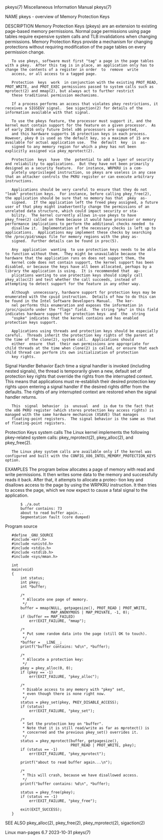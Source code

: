 pkeys(7)                                                                              Miscellaneous Information Manual                                                                             pkeys(7)

NAME
       pkeys - overview of Memory Protection Keys

DESCRIPTION
       Memory  Protection  Keys  (pkeys)  are  an extension to existing page-based memory permissions.  Normal page permissions using page tables require expensive system calls and TLB invalidations when
       changing permissions.  Memory Protection Keys provide a mechanism for changing protections without requiring modification of the page tables on every permission change.

       To use pkeys, software must first "tag" a page in the page tables with a pkey.  After this tag is in place, an application only has to change the contents of a register in order  to  remove  write
       access, or all access to a tagged page.

       Protection  keys  work  in conjunction with the existing PROT_READ, PROT_WRITE, and PROT_EXEC permissions passed to system calls such as mprotect(2) and mmap(2), but always act to further restrict
       these traditional permission mechanisms.

       If a process performs an access that violates pkey restrictions, it receives a SIGSEGV signal.  See sigaction(2) for details of the information available with that signal.

       To use the pkeys feature, the processor must support it, and the kernel must contain support for the feature on a given processor.  As of early 2016 only future Intel x86 processors are supported,
       and this hardware supports 16 protection keys in each process.  However, pkey 0 is used as the default key, so a maximum of 15 are available for actual application use.  The  default  key  is  as‐
       signed to any memory region for which a pkey has not been explicitly assigned via pkey_mprotect(2).

       Protection  keys  have  the  potential to add a layer of security and reliability to applications.  But they have not been primarily designed as a security feature.  For instance, WRPKRU is a com‐
       pletely unprivileged instruction, so pkeys are useless in any case that an attacker controls the PKRU register or can execute arbitrary instructions.

       Applications should be very careful to ensure that they do not "leak" protection keys.  For instance, before calling pkey_free(2), the application should be sure that no memory has that  pkey  as‐
       signed.   If the application left the freed pkey assigned, a future user of that pkey might inadvertently change the permissions of an unrelated data structure, which could impact security or sta‐
       bility.  The kernel currently allows in-use pkeys to have pkey_free(2) called on them because it would have processor or memory performance implications to perform the additional checks needed  to
       disallow it.  Implementation of the necessary checks is left up to applications.  Applications may implement these checks by searching the /proc/pid/smaps file for memory regions with the pkey as‐
       signed.  Further details can be found in proc(5).

       Any  application  wanting  to use protection keys needs to be able to function without them.  They might be unavailable because the hardware that the application runs on does not support them, the
       kernel code does not contain support, the kernel support has been disabled, or because the keys have all been allocated, perhaps by a library the application is using.  It is recommended that  ap‐
       plications wanting to use protection keys should simply call pkey_alloc(2) and test whether the call succeeds, instead of attempting to detect support for the feature in any other way.

       Although  unnecessary, hardware support for protection keys may be enumerated with the cpuid instruction.  Details of how to do this can be found in the Intel Software Developers Manual.  The ker‐
       nel performs this enumeration and exposes the information in /proc/cpuinfo under the "flags" field.  The string "pku" in this field indicates hardware support for protection keys  and  the  string
       "ospke" indicates that the kernel contains and has enabled protection keys support.

       Applications using threads and protection keys should be especially careful.  Threads inherit the protection key rights of the parent at the time of the clone(2), system call.  Applications should
       either  ensure  that  their own permissions are appropriate for child threads at the time when clone(2) is called, or ensure that each child thread can perform its own initialization of protection
       key rights.

   Signal Handler Behavior
       Each time a signal handler is invoked (including nested signals), the thread is temporarily given a new, default set of protection key rights that override the rights from the interrupted context.
       This means that applications must re-establish their desired protection key rights upon entering a signal handler if the desired rights differ from the defaults.  The  rights  of  any  interrupted
       context are restored when the signal handler returns.

       This  signal  behavior  is  unusual  and  is due to the fact that the x86 PKRU register (which stores protection key access rights) is managed with the same hardware mechanism (XSAVE) that manages
       floating-point registers.  The signal behavior is the same as that of floating-point registers.

   Protection Keys system calls
       The Linux kernel implements the following pkey-related system calls: pkey_mprotect(2), pkey_alloc(2), and pkey_free(2).

       The Linux pkey system calls are available only if the kernel was configured and built with the CONFIG_X86_INTEL_MEMORY_PROTECTION_KEYS option.

EXAMPLES
       The program below allocates a page of memory with read and write permissions.  It then writes some data to the memory and successfully reads it back.  After that, it attempts to allocate a protec‐
       tion key and disallows access to the page by using the WRPKRU instruction.  It then tries to access the page, which we now expect to cause a fatal signal to the application.

           $ ./a.out
           buffer contains: 73
           about to read buffer again...
           Segmentation fault (core dumped)

   Program source

       #define _GNU_SOURCE
       #include <err.h>
       #include <unistd.h>
       #include <stdio.h>
       #include <stdlib.h>
       #include <sys/mman.h>

       int
       main(void)
       {
           int status;
           int pkey;
           int *buffer;

           /*
            * Allocate one page of memory.
            */
           buffer = mmap(NULL, getpagesize(), PROT_READ | PROT_WRITE,
                         MAP_ANONYMOUS | MAP_PRIVATE, -1, 0);
           if (buffer == MAP_FAILED)
               err(EXIT_FAILURE, "mmap");

           /*
            * Put some random data into the page (still OK to touch).
            */
           *buffer = __LINE__;
           printf("buffer contains: %d\n", *buffer);

           /*
            * Allocate a protection key:
            */
           pkey = pkey_alloc(0, 0);
           if (pkey == -1)
               err(EXIT_FAILURE, "pkey_alloc");

           /*
            * Disable access to any memory with "pkey" set,
            * even though there is none right now.
            */
           status = pkey_set(pkey, PKEY_DISABLE_ACCESS);
           if (status)
               err(EXIT_FAILURE, "pkey_set");

           /*
            * Set the protection key on "buffer".
            * Note that it is still read/write as far as mprotect() is
            * concerned and the previous pkey_set() overrides it.
            */
           status = pkey_mprotect(buffer, getpagesize(),
                                  PROT_READ | PROT_WRITE, pkey);
           if (status == -1)
               err(EXIT_FAILURE, "pkey_mprotect");

           printf("about to read buffer again...\n");

           /*
            * This will crash, because we have disallowed access.
            */
           printf("buffer contains: %d\n", *buffer);

           status = pkey_free(pkey);
           if (status == -1)
               err(EXIT_FAILURE, "pkey_free");

           exit(EXIT_SUCCESS);
       }

SEE ALSO
       pkey_alloc(2), pkey_free(2), pkey_mprotect(2), sigaction(2)

Linux man-pages 6.7                                                                              2023-10-31                                                                                        pkeys(7)
